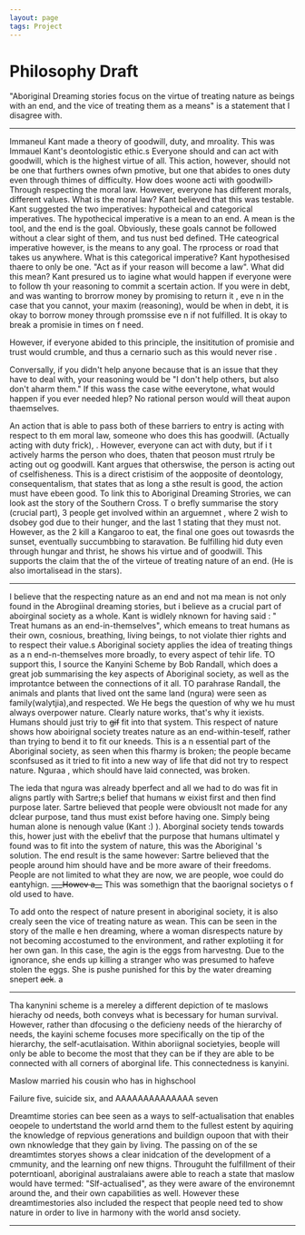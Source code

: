```yaml
---
layout: page
tags: Project 
---
```


# Philosophy Draft

"Aboriginal Dreaming stories focus on the virtue of treating nature as beings with an end, and the vice of treating them as a means" is a statement that I disagree with.

---

Immaneul Kant made a theory of goodwill, duty, and mroality. This was Immauel Kant's deontologistic ethic.s Everyone should and can act with goodwill, which is the highest virtue of all. This action, however, should not be one that furthers ownes ofwn pmotive, but one that abides to ones duty even through thimes of difficulty. How does woone acti with goodwill> Through respecting the moral law. However, everyone has different morals, different values. What is the moral law? Kant believed that this was testable. Kant suggested the two imperatives: hypotheical and categorical imperatives. The hypothecical imperative is a mean to an end. A mean is the tool, and the end is the goal. Obviously, these goals cannot be followed without a clear sight of them, and tus nust bed defined. THe cateogrical imperative however, is the means to any goal. The rprocess or road that takes us anywhere. What is this categorical imperative? Kant hypothesised thaere to only be one. "Act as if your reason will become a law". What did this mean? Kant presured us to iagine what would happen if everyone were to follow th your reasoning to commit a scertain action. If you were in debt, and was wanting to brorrow money by promising to return it , eve n in the case that you cannot, your maxim (reasoning), would be when in debt, it is okay to borrow money through promssise eve n if not fulfilled. It is okay to break a promisie in times on f need.

However, if everyone abided to this principle, the insititution of promisie and trust would crumble, and thus a cernario such as this would never rise .

Conversally, if you didn't help anyone because that is an issue that they have to deal with, your reasoning would be "I don't help others, but also don't aharm them." If this wass the case withe eeverytone, what would happen if you ever needed hlep? No rational person would will theat aupon thaemselves. 

An action that is able to pass both of these barriers to entry is acting with respect to th em moral law, someone who does this has goodwill. (Actually acting with duty frick), . However, everyone can act with duty, but if i t actively harms the person who does, thaten that peoson must rtruly be acting out og goodwill. Kant argues that otherswise, the person is acting out of cselfisheness. This is a direct cristisim of the aopposite of deontology, consequentalism, that states that as long a sthe result is good, the action must have ebeen good. To link this to Aboriginal Dreaming Strories, we can look ast the story of the Southern Cross. T o brefly summarise the story (crucial part), 3 people get involved within an arguemnet , where 2 wish to dsobey god due to their hunger, and the last 1 stating that they must not. However, as the 2 kill a Kangaroo to eat, the final one goes out towasrds the sunset, eventually succumbbing to staravation. Be fulfilling hid duty even through hungar and thrist, he shows his virtue and of goodwill. This supports the claim that the of the virteue of treating nature of an end. (He is also imortalisead in the stars).

---

I believe that the respecting nature as an end and not ma mean is not only found in the Abrogiinal dreaming stories, but i believe as a crucial part of aboirginal society as a whole. Kant is widlely nknown for having said : " Treat humans as an end-in-themselves", which emeans to treat humans as their own, cosnious, breathing, living beings, to not violate thier rights and to respect their value.s Aboriginal society applies the idea of treating things as a n end-n-themselves more broadly, to every aspect of tehir life. TO support this, I source the Kanyini Scheme by Bob Randall, which does a great job summarising the key aspects of Aboriginal society, as well as the improtantce between the connections of it all. TO parahrase Randall, the animals and plants that lived ont the same land (ngura) were seen as family(walytjia),and respected. We He begs the question of why we hu must always overpower nature. Clearly nature works,  that's why it iexists. Humans should just triy to ~~gif~~ fit into that system. This respect of nature shows how aboirignal society treates nature as an end-within-teself, rather than trying to bend it to fit our kneeds. This is a n essential part of the Aboriginal society, as seen when this fharmy is broken; the people became sconfsused as it tried to fit into a new way of life that did not try to respect nature. Nguraa , which should have laid connected, was broken.

The ieda that 	ngura was already bperfect and all we had to do was fit in aligns partly with Sartre;s belief that humans w eixist first and then find purpose later. Sartre believed that people were obviouslt not made for any dclear purpose, tand thus must exist before having one. Simply being human alone is nenough value (Kant :) ). Aborginal society tends towards this, hower just with the ebelivf that the purpose that humans ultimatel y found was to fit into the system of nature, this was the Aboriginal 's solution. The end result is the same however: Sartre believed that the people around him should have and be more aware of their freedoms. People are not limited to what they are now, we are people, woe could do eantyhign. ~~\_\_\_~~~~Howev~~~~ a__~~ This was somethign that the baorignal societys o f old used to have. 

To add onto the respect of nature present in aboriginal society, it is also crealy seen the vice of treating nature as wean. This can be seen in the story of the malle e hen dreaming, where a woman disrespects nature by not becoming accostumed to the environment, and rather explotiing it for her own gan. In this case, the agin is the eggs from harvestng. Due to the ignorance, she ends up killing a stranger who was presumed to hafeve stolen the eggs. She is pushe punished for this by the water dreaming snepert ~~aek~~. a

---

Tha kanynini scheme is a mereley a different depiction of te maslows hierachy od needs, both conveys what is becessary for human survival. However, rather than dfocusing o the deficieny needs of the hierarchy of needs, the kayini scheme focuses more specifically on the tip of the hierarchy, the self-acutlaisation. Within aboriignal societyies, beople will only be able to become the most that they can be if they are able to be connected with all corners of aborginal life. This connectedness is kanyini.

Maslow married his cousin who has in highschool

Failure five, suicide six, and AAAAAAAAAAAAAA seven

Dreamtime stories can bee seen as a ways to self-actualisation that enables oeopele to undertstand the world arnd them to the fullest estent by aquiring the knowledge of repvious generations and buildign oupoon that with their own nknowledge that they gain by living. The passing on of the se dreamtimtes storyes shows a clear inidcation of the development of a cmmunity, and the learning onf new thigns. Througuht the fulfillment of their poterntioanl, aboriginal australaians awere able to reach a state that maslow would have termed: "Slf-actualised", as they were aware of the environemnt around the, and their own capabilities as well. However these dreamtimestories also included the respect that people need ted to show nature in order to live in harmony with the world ansd society.

---